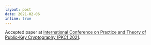 ```yaml
---
layout: post
date: 2021-02-06
inline: true
---
```


Accepted paper at <a href="https://pkc.iacr.org/2021/" target="_blank" rel="noopener">International Conference on Practice and Theory of Public-Key Cryptography (PKC) 2021</a>.